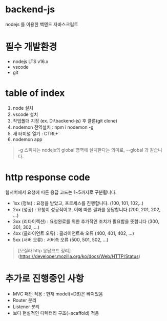 # backend-js

nodejs 를 이용한 백엔드 자바스크립트

 # 필수 개발환경
 * nodejs LTS v16.x
 * vscode
 * git
 
 # table of index
 1. node 설치 
 2. vscode 설치
 3. 작업폴더 지정 (ex. D:\backend-js) 후  클론(git clone)
 4. nodemon 전역설치 : npm i nodemon -g
 5. 새 터미널 열기 : CTRL+`
 6. nodemon app

> -g 스위치는 nodejs의 global 영역에 설치한다는 의미로, --global 과 같습니다.

# http response code
웹서버에서 요청에 따른 응답 코드는 1~5까지로 구분됩니다.
* 1xx (정보) : 요청을 받았고, 프로세스를 진행합니다. (100, 101, 102,..)
* 2xx (성공) : 요청이 성공적이고, 이에 따른 결과를 응답합니다 (200, 201, 202, ...)
* 3xx (리다이렉션) : 요청완료를 위한 추가적인 조치가 필요함을 뜻합니다 (300, 301, 302, ...)
* 4xx (클라이언트 오류) : 클라이언트측 오류 (400, 401, 402, ...)
* 5xx (서버 오류) : 서버측 오류 (500, 501, 502, ...)

> [모질라 http 응답코드 정리] (https://developer.mozilla.org/ko/docs/Web/HTTP/Status)

# 추가로 진행중인 사항
* MVC 패턴 적용 : 현재 model(=DB)은 빠져있음
* Router 분리
* Listener 분리
* 보다 현실적인 디렉터리 구조(=scaffold) 적용
